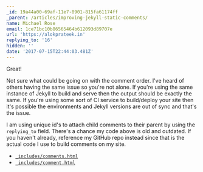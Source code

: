 ```yaml
---
_id: 19a44a00-69af-11e7-8901-815fa61174ff
_parent: /articles/improving-jekyll-static-comments/
name: Michael Rose
email: 1ce71bc10b86565464b612093d89707e
url: 'https://alokprateek.in'
replying_to: '16'
hidden: ''
date: '2017-07-15T22:44:03.481Z'
---
```


Great!

Not sure what could be going on with the comment order. I've heard of others
having the same issue so you're not alone. If you're using the same instance of
Jekyll to build and serve then the output should be exactly the same. If you're
using some sort of CI service to build/deploy your site then it's possible the
environments and Jekyll versions are out of sync and that's the issue.

I am using unique id's to attach child comments to their parent by using the
`replying_to` field. There's a chance my code above is old and outdated. If you
haven't already, reference my GitHub repo instead since that is the actual code
I use to build comments on my site.

- [`_includes/comments.html`](https://github.com/thewhitewulfy/made-mistakes-jekyll/blob/master/src/_includes/comments.html)
- [`_includes/comment.html`](https://github.com/thewhitewulfy/made-mistakes-jekyll/blob/master/src/_includes/comment.html)

